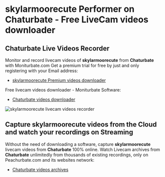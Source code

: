 # skylarmoorecute Performer on Chaturbate - Free LiveCam videos downloader

## Chaturbate Live Videos Recorder

Monitor and record livecam videos of **skylarmoorecute** from **Chaturbate** with Moniturbate.com
Get a premium trial for free by just and only registering with your Email address:
* [skylarmoorecute Premium videos downloader](https://moniturbate.com/request-demo-licence-key.html)

Free livecam videos downloader - Moniturbate Software:
* [Chaturbate videos downloader](https://moniturbate.com/moniturbate-download-software.html)

![skylarmoorecute livecam videos recorder](https://peachurnet.com/templates/moniturbate-software.png)


## Capture skylarmoorecute videos from the Cloud and watch your recordings on Streaming

Without the need of downloading a software, capture **skylarmoorecute** livecam videos from **Chaturbate** 100% online.
Watch Livecam archives from **Chaturbate** unlimitedly from thousands of existing recordings, only on Peachurbate.com and its websites network:
* [Chaturbate videos archives](https://peachurnet.com/)